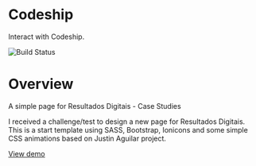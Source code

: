 # Codeship

Interact with Codeship.

![Build Status](https://www.codeship.io/projects/732c8c70-2e8e-0133-d819-266422625fdb/status)

# Overview
A simple page for Resultados Digitais - Case Studies

I received a challenge/test to design a new page for Resultados Digitais.
This is a start template using SASS, Bootstrap, Ionicons and some simple CSS animations based on Justin Aguilar project.


<a href="http://rd-case-studies.herokuapp.com/" target="_blank">View demo</a>
